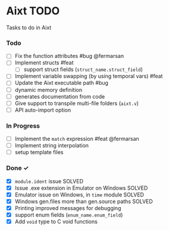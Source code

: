 # Aixt TODO

Tasks to do in Aixt 

### Todo

- [ ] Fix the function attributes #bug @fermarsan
- [ ] Implement structs #feat
    - [ ] support struct fields (`struct_name.struct_field`)
- [ ] Implement variable swapping (by using temporal vars) #feat
- [ ] Update the Aixt executable path #bug
- [ ] dynamic memory definition
- [ ] generates documentation from code
- [ ] Give support to transpile multi-file folders (`aixt.v`)
- [ ] API auto-import option

### In Progress

- [ ] Implement the `match` expression #feat @fermarsan
- [ ] Implement string interpolation
- [ ] setup template files
   
### Done ✓


- [x] `module.ident` issue SOLVED
- [x] Issue .exe extension in Emulator on Windows SOLVED
- [x] Emulator issue on Windows, in `time` module SOLVED
- [x] Windows gen.files more than gen.source paths SOLVED
- [x] Printing improved messages for debugging
- [x] support enum fields (`enum_name.enum_field`)
- [x] Add `void` type to C void functions
